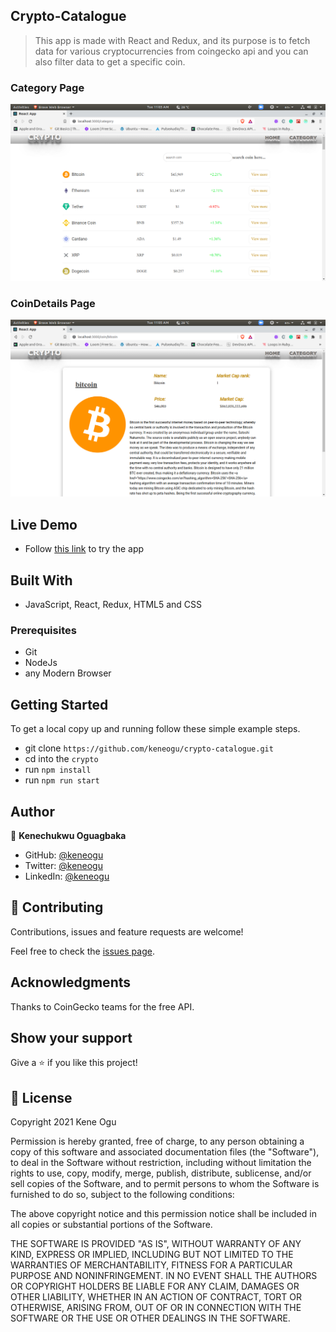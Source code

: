 ## Crypto-Catalogue

> This app is made with React and Redux, and its purpose is to fetch data for various cryptocurrencies from coingecko api and you can also filter data to get a specific coin.

### Category Page
![Category Page](src/image/screenshot1.png)

### CoinDetails Page
![CoinDetails Page](src/image/screenshot2.png)

## Live Demo

- Follow [this link](https://salty-wave-49269.herokuapp.com/) to try the app

## Built With 

- JavaScript, React, Redux, HTML5 and CSS

### Prerequisites

- Git
- NodeJs
- any Modern Browser

## Getting Started

To get a local copy up and running follow these simple example steps.

- git clone `https://github.com/keneogu/crypto-catalogue.git`
- cd into the `crypto`
- run `npm install`
- run `npm run start`

## Author

👤 **Kenechukwu Oguagbaka**

- GitHub: [@keneogu](https://github.com/keneogu)
- Twitter: [@keneogu](https://twitter.com/keneogu)
- LinkedIn: [@keneogu](https://www.linkedin.com/in/kene-ogu/)

## 🤝 Contributing

Contributions, issues and feature requests are welcome!

Feel free to check the [issues page](https://github.com/keneogu/crypto-catalogue/issues).

## Acknowledgments

Thanks to CoinGecko teams for the free API.

## Show your support

Give a ⭐️ if you like this project!

## 📝 License

Copyright 2021 Kene Ogu

Permission is hereby granted, free of charge, to any person obtaining a copy of this software and associated documentation files (the "Software"), to deal in the Software without restriction, including without limitation the rights to use, copy, modify, merge, publish, distribute, sublicense, and/or sell copies of the Software, and to permit persons to whom the Software is furnished to do so, subject to the following conditions:

The above copyright notice and this permission notice shall be included in all copies or substantial portions of the Software.

THE SOFTWARE IS PROVIDED "AS IS", WITHOUT WARRANTY OF ANY KIND, EXPRESS OR IMPLIED, INCLUDING BUT NOT LIMITED TO THE WARRANTIES OF MERCHANTABILITY, FITNESS FOR A PARTICULAR PURPOSE AND NONINFRINGEMENT. IN NO EVENT SHALL THE AUTHORS OR COPYRIGHT HOLDERS BE LIABLE FOR ANY CLAIM, DAMAGES OR OTHER LIABILITY, WHETHER IN AN ACTION OF CONTRACT, TORT OR OTHERWISE, ARISING FROM, OUT OF OR IN CONNECTION WITH THE SOFTWARE OR THE USE OR OTHER DEALINGS IN THE SOFTWARE.
